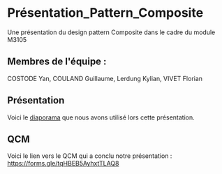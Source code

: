 # Présentation_Pattern_Composite
Une présentation du design pattern Composite dans le cadre du module M3105

## Membres de l'équipe :
COSTODE Yan, COULAND Guillaume, Lerdung Kylian, VIVET Florian

## Présentation

Voici le [diaporama](https://github.com/Sohar-FV/Presentation_Pattern_Composite/blob/main/diaporamaComposite.pdf) que nous avons utilisé lors cette présentation.

## QCM

Voici le lien vers le QCM qui a conclu notre présentation : https://forms.gle/tqHBEB5AyhxtTLAQ8
